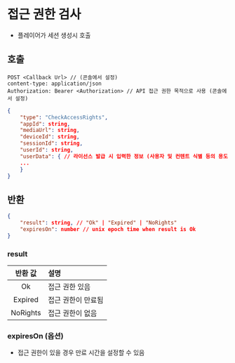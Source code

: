 # 접근 권한 검사

* 플레이어가 세션 생성시 호출

## 호출

```properties
POST <Callback Url> // (콘솔에서 설정)
content-type: application/json
Authorization: Bearer <Authorization> // API 접근 권한 목적으로 사용 (콘솔에서 설정)
```

```json
{
    "type": "CheckAccessRights",
    "appId": string,
    "mediaUrl": string,
    "deviceId": string,
    "sessionId": string,
    "userId": string,
    "userData": { // 라이선스 발급 시 입력한 정보 (사용자 및 컨텐트 식별 등의 용도)
    ...
    }
}
```

## 반환

```json
{
    "result": string, // "Ok" | "Expired" | "NoRights"
    "expiresOn": number // unix epoch time when result is Ok
}
```

### result

|반환 값|설명|
|:--:|:--|
|Ok| 접근 권한 있음 |
|Expired| 접근 권한이 만료됨 |
|NoRights| 접근 권한이 없음 |

### expiresOn (옵션)

* 접근 권한이 있을 경우 만료 시간을 설정할 수 있음
